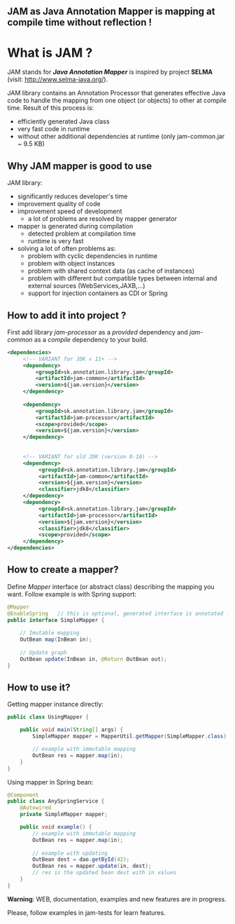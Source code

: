 <!--                                                                           -->
<!--  Copyright 2019 - Annotation,s.r.o.                                         -->
<!--                                                                           -->
<!--  Licensed under the Apache License, Version 2.0 (the "License");          -->
<!--  you may not use this file except in compliance with the License.         -->
<!--  You may obtain a copy of the License at                                  -->
<!--                                                                           -->
<!--           http://www.apache.org/licenses/LICENSE-2.0                      -->
<!--                                                                           -->
<!--  Unless required by applicable law or agreed to in writing, software      -->
<!--  distributed under the License is distributed on an "AS IS" BASIS,        -->
<!--  WITHOUT WARRANTIES OR CONDITIONS OF ANY KIND, either express or implied. -->
<!--  See the License for the specific language governing permissions and      -->
<!--  limitations under the License.                                           -->
<!--                                                                           -->

## JAM as Java Annotation Mapper is mapping at compile time without reflection !

# What is JAM ?

JAM stands for ***Java Annotation Mapper*** is inspired by 
project **SELMA** (visit: http://www.selma-java.org/).

JAM library contains an Annotation Processor that generates effective Java code 
to handle the mapping from one object (or objects) to other at compile time. 
Result of this process is:
  * efficiently generated Java class 
  * very fast code in runtime 
  * without other additional dependencies at runtime (only jam-common.jar ~ 9.5 KB) 

## Why JAM mapper is good to use
JAM library:
   * significantly reduces developer's time
   * improvement quality of code
   * improvement speed of development
     * a lot of problems are resolved by mapper generator
   * mapper is generated during compilation
     * detected problem at compilation time
     * runtime is very fast 
   * solving a lot of often problems as:
     * problem with cyclic dependencies in runtime
     * problem with object instances
     * problem with shared context data (as cache of instances)
     * problem with different but compatible types between internal and external sources (WebServices,JAXB,...)
     * support for injection containers as CDI or Spring
    

## How to add it into project ?

First add library *jam-processor* as a *provided* dependency and *jam-common* as a *compile* dependency to your build.
```xml
<dependencies>
     <!-- VARIANT for JDK v 11+ -->
     <dependency>
         <groupId>sk.annotation.library.jam</groupId>
         <artifactId>jam-common</artifactId>
         <version>${jam.version}</version>
     </dependency>
     
     <dependency>
         <groupId>sk.annotation.library.jam</groupId>
         <artifactId>jam-processor</artifactId>
         <scope>provided</scope>
         <version>${jam.version}</version>
     </dependency>
     
     
     <!-- VARIANT for old JDK (version 8-10) -->
     <dependency>
          <groupId>sk.annotation.library.jam</groupId>
          <artifactId>jam-common</artifactId>
          <version>${jam.version}</version>
          <classifier>jdk8</classifier>
     </dependency>
     <dependency>
          <groupId>sk.annotation.library.jam</groupId>
          <artifactId>jam-processor</artifactId>
          <version>${jam.version}</version>
          <classifier>jdk8</classifier>
          <scope>provided</scope>
     </dependency>
</dependencies>
```

## How to create a mapper?
Define *Mapper* interface (or abstract class) describing the mapping you want. Follow example is with Spring support:

```java
@Mapper
@EnableSpring   // this is optional, generated interface is annotated for spring with @Component 
public interface SimpleMapper {
    
    // Imutable mapping
    OutBean map(InBean in);
    
    // Update graph
    OutBean update(InBean in, @Return OutBean out);
}
```

## How to use it?

Getting mapper instance directly:
```java
public class UsingMapper {

    public void main(String[] args) {
        SimpleMapper mapper = MapperUtil.getMapper(SimpleMapper.class);

        // example with immutable mapping
        OutBean res = mapper.map(in);
    }
}
```

Using mapper in Spring bean:
```java
@Component
public class AnySpringService {
    @Autowired
    private SimpleMapper mapper;

    public void example() {
        // example with immutable mapping
        OutBean res = mapper.map(in);
    
        // example with updating
        OutBean dest = dao.getById(42);
        OutBean res = mapper.update(in, dest);
        // res is the updated bean dest with in values
    }
}
```

**Warning**: WEB, documentation, examples and new features are in progress.

Please, follow examples in jam-tests for learn features. 
